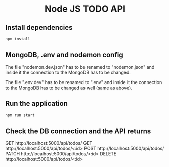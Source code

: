 <div align="center">

# Node JS TODO API

</div>

## Install dependencies

```bash
npm install
```

## MongoDB, .env and nodemon config

The file "nodemon.dev.json" has to be renamed to "nodemon.json" and inside it the connection to the MongoDB has to be changed.

The file ".env.dev" has to be renamed to ".env" and inside it the connection to the MongoDB has to be changed as well (same as above).

## Run the application

```bash
npm run start
```

## Check the DB connection and the API returns

GET http://localhost:5000/api/todos/
GET http://localhost:5000/api/todos/<:id>
POST http://localhost:5000/api/todos/
PATCH http://localhost:5000/api/todos/<:id>
DELETE http://localhost:5000/api/todos/<:id>
